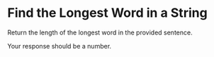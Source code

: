 #  Find the Longest Word in a String
Return the length of the longest word in the provided sentence.

Your response should be a number.
